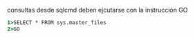 consultas desde sqlcmd deben ejcutarse con la instrucción GO  

```cmd
1>SELECT * FROM sys.master_files
2>GO
```
